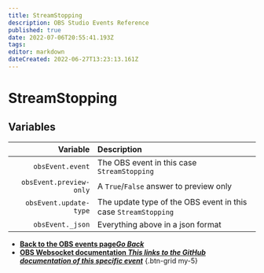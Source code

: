 ```yaml
---
title: StreamStopping
description: OBS Studio Events Reference
published: true
date: 2022-07-06T20:55:41.193Z
tags:
editor: markdown
dateCreated: 2022-06-27T13:23:13.161Z
---
```


# StreamStopping

## Variables

| Variable | Description |
|---------:|:------------|
| `obsEvent.event` | The OBS event in this case `StreamStopping`
| `obsEvent.preview-only` | 	A `True`/`False` answer to preview only
| `obsEvent.update-type` | The update type of the OBS event in this case `StreamStopping`
| `obsEvent._json` | Everything above in a json format

- [<i class="mdi mdi-chevron-left"></i>**Back to the OBS events page*Go Back***](/en/Broadcasters/OBS/Events)
- [<i class="mdi mdi-github"></i> **OBS Websocket documentation *This links to the GitHub documentation of this specific event***](https://github.com/obsproject/obs-websocket/blob/4.x-current/docs/generated/protocol.md#streamstopping)
{.btn-grid my-5}
